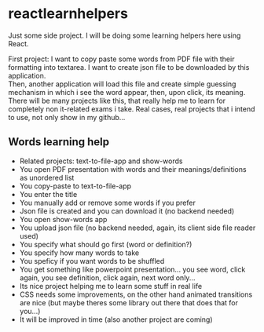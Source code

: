 # reactlearnhelpers


Just some side project. I will be doing some learning helpers here using React.

First project: I want to copy paste some words from PDF file with their formatting into textarea. I want to create json file to be downloaded by this application. </br>
Then, another application will load this file and create simple guessing mechanism in which i see the word appear, then, upon click, its meaning. </br>
There will be many projects like this, that really help me to learn for completely non it-related exams i take. Real cases, real projects that i intend to use, not only show in my github... </br>

## Words learning help
- Related projects: text-to-file-app and show-words
- You open PDF presentation with words and their meanings/definitions as unordered list
- You copy-paste to text-to-file-app
- You enter the title
- You manually add or remove some words if you prefer
- Json file is created and you can download it (no backend needed)
- You open show-words app
- You upload json file (no backend needed, again, its client side file reader used)
- You specify what should go first (word or definition?)
- You specify how many words to take 
- You speficy if you want words to be shuffled
- You get something like powerpoint presentation... you see word, click again, you see definition, click again, next word only...
- Its nice project helping me to learn some stuff in real life
- CSS needs some improvements, on the other hand animated transitions are nice (but maybe theres some library out there that does that for you...)
- It will be improved in time (also another project are coming)